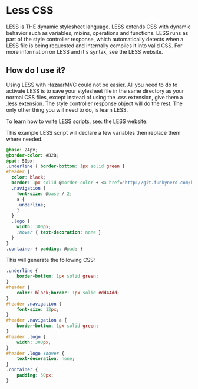 # Less CSS

LESS is THE dynamic stylesheet language. LESS extends CSS with dynamic behavior such as variables, mixins, operations and functions. LESS runs as part of the style controller response, which automatically detects when a LESS file is being requested and internally compiles it into valid CSS.
For more information on LESS and it's syntax, see the LESS website.

## How do I use it?

Using LESS with HazaarMVC could not be easier. All you need to do to activate LESS is to save your stylesheet file in the same directory as your normal CSS files, except instead of using the .css extension, give them a .less extension. The style controller response object will do the rest. The only other thing you will need to do, is learn LESS.

To learn how to write LESS scripts, see: the LESS website.

This example LESS script will declare a few variables then replace them where needed.

```css
@base: 24px;
@border-color: #B2B;
@pad: 50px;
.underline { border-bottom: 1px solid green }
#header {
  color: black;
  border: 1px solid @border-color + <a href="http://git.funkynerd.com/hazaar/hazaar-mvc/issues/222222">#222222</a>;
  .navigation {
    font-size: @base / 2;
    a {
    .underline;
    }
  }
  .logo {
    width: 300px;
    :hover { text-decoration: none }
  }
}
.container { padding: @pad; }
```

This will generate the following CSS:

```css
.underline {
    border-bottom: 1px solid green;
}
#header {
    color: black;border: 1px solid #dd44dd;
}
#header .navigation {
    font-size: 12px;
}
#header .navigation a {
    border-bottom: 1px solid green;
}
#header .logo {
    width: 300px;
}
#header .logo :hover {
    text-decoration: none;
}
.container {
    padding: 50px;
}
```